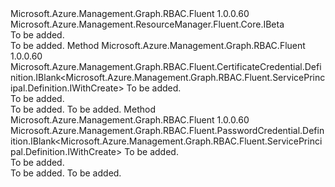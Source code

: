 <Type Name="IWithCredentialBeta" FullName="Microsoft.Azure.Management.Graph.RBAC.Fluent.ServicePrincipal.Definition.IWithCredentialBeta">
  <TypeSignature Language="C#" Value="public interface IWithCredentialBeta : Microsoft.Azure.Management.ResourceManager.Fluent.Core.IBeta" />
  <TypeSignature Language="ILAsm" Value=".class public interface auto ansi abstract IWithCredentialBeta implements class Microsoft.Azure.Management.ResourceManager.Fluent.Core.IBeta" />
  <TypeSignature Language="DocId" Value="T:Microsoft.Azure.Management.Graph.RBAC.Fluent.ServicePrincipal.Definition.IWithCredentialBeta" />
  <TypeSignature Language="VB.NET" Value="Public Interface IWithCredentialBeta&#xA;Implements IBeta" />
  <TypeSignature Language="F#" Value="type IWithCredentialBeta = interface&#xA;    interface IBeta" />
  <AssemblyInfo>
    <AssemblyName>Microsoft.Azure.Management.Graph.RBAC.Fluent</AssemblyName>
    <AssemblyVersion>1.0.0.60</AssemblyVersion>
  </AssemblyInfo>
  <Interfaces>
    <Interface>
      <InterfaceName>Microsoft.Azure.Management.ResourceManager.Fluent.Core.IBeta</InterfaceName>
    </Interface>
  </Interfaces>
  <Docs>
    <summary>To be added.</summary>
    <remarks>To be added.</remarks>
  </Docs>
  <Members>
    <Member MemberName="DefineCertificateCredential">
      <MemberSignature Language="C#" Value="public Microsoft.Azure.Management.Graph.RBAC.Fluent.CertificateCredential.Definition.IBlank&lt;Microsoft.Azure.Management.Graph.RBAC.Fluent.ServicePrincipal.Definition.IWithCreate&gt; DefineCertificateCredential (string name);" />
      <MemberSignature Language="ILAsm" Value=".method public hidebysig newslot virtual instance class Microsoft.Azure.Management.Graph.RBAC.Fluent.CertificateCredential.Definition.IBlank`1&lt;class Microsoft.Azure.Management.Graph.RBAC.Fluent.ServicePrincipal.Definition.IWithCreate&gt; DefineCertificateCredential(string name) cil managed" />
      <MemberSignature Language="DocId" Value="M:Microsoft.Azure.Management.Graph.RBAC.Fluent.ServicePrincipal.Definition.IWithCredentialBeta.DefineCertificateCredential(System.String)" />
      <MemberSignature Language="VB.NET" Value="Public Function DefineCertificateCredential (name As String) As IBlank(Of IWithCreate)" />
      <MemberSignature Language="F#" Value="abstract member DefineCertificateCredential : string -&gt; Microsoft.Azure.Management.Graph.RBAC.Fluent.CertificateCredential.Definition.IBlank&lt;Microsoft.Azure.Management.Graph.RBAC.Fluent.ServicePrincipal.Definition.IWithCreate&gt;" Usage="iWithCredentialBeta.DefineCertificateCredential name" />
      <MemberType>Method</MemberType>
      <AssemblyInfo>
        <AssemblyName>Microsoft.Azure.Management.Graph.RBAC.Fluent</AssemblyName>
        <AssemblyVersion>1.0.0.60</AssemblyVersion>
      </AssemblyInfo>
      <ReturnValue>
        <ReturnType>Microsoft.Azure.Management.Graph.RBAC.Fluent.CertificateCredential.Definition.IBlank&lt;Microsoft.Azure.Management.Graph.RBAC.Fluent.ServicePrincipal.Definition.IWithCreate&gt;</ReturnType>
      </ReturnValue>
      <Parameters>
        <Parameter Name="name" Type="System.String" />
      </Parameters>
      <Docs>
        <param name="name">To be added.</param>
        <summary>To be added.</summary>
        <returns>To be added.</returns>
        <remarks>To be added.</remarks>
      </Docs>
    </Member>
    <Member MemberName="DefinePasswordCredential">
      <MemberSignature Language="C#" Value="public Microsoft.Azure.Management.Graph.RBAC.Fluent.PasswordCredential.Definition.IBlank&lt;Microsoft.Azure.Management.Graph.RBAC.Fluent.ServicePrincipal.Definition.IWithCreate&gt; DefinePasswordCredential (string name);" />
      <MemberSignature Language="ILAsm" Value=".method public hidebysig newslot virtual instance class Microsoft.Azure.Management.Graph.RBAC.Fluent.PasswordCredential.Definition.IBlank`1&lt;class Microsoft.Azure.Management.Graph.RBAC.Fluent.ServicePrincipal.Definition.IWithCreate&gt; DefinePasswordCredential(string name) cil managed" />
      <MemberSignature Language="DocId" Value="M:Microsoft.Azure.Management.Graph.RBAC.Fluent.ServicePrincipal.Definition.IWithCredentialBeta.DefinePasswordCredential(System.String)" />
      <MemberSignature Language="VB.NET" Value="Public Function DefinePasswordCredential (name As String) As IBlank(Of IWithCreate)" />
      <MemberSignature Language="F#" Value="abstract member DefinePasswordCredential : string -&gt; Microsoft.Azure.Management.Graph.RBAC.Fluent.PasswordCredential.Definition.IBlank&lt;Microsoft.Azure.Management.Graph.RBAC.Fluent.ServicePrincipal.Definition.IWithCreate&gt;" Usage="iWithCredentialBeta.DefinePasswordCredential name" />
      <MemberType>Method</MemberType>
      <AssemblyInfo>
        <AssemblyName>Microsoft.Azure.Management.Graph.RBAC.Fluent</AssemblyName>
        <AssemblyVersion>1.0.0.60</AssemblyVersion>
      </AssemblyInfo>
      <ReturnValue>
        <ReturnType>Microsoft.Azure.Management.Graph.RBAC.Fluent.PasswordCredential.Definition.IBlank&lt;Microsoft.Azure.Management.Graph.RBAC.Fluent.ServicePrincipal.Definition.IWithCreate&gt;</ReturnType>
      </ReturnValue>
      <Parameters>
        <Parameter Name="name" Type="System.String" />
      </Parameters>
      <Docs>
        <param name="name">To be added.</param>
        <summary>To be added.</summary>
        <returns>To be added.</returns>
        <remarks>To be added.</remarks>
      </Docs>
    </Member>
  </Members>
</Type>